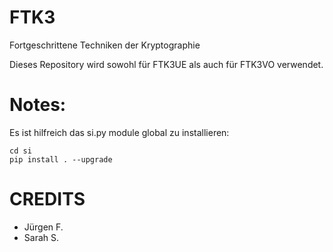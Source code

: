 # FTK3
Fortgeschrittene Techniken der Kryptographie

Dieses Repository wird sowohl für FTK3UE als auch für FTK3VO verwendet.

# Notes:
Es ist hilfreich das si.py module global zu installieren:
```
cd si
pip install . --upgrade
```

# CREDITS
 - Jürgen F.
 - Sarah S.

